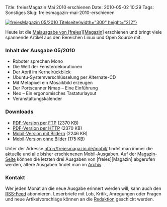 Title: freiesMagazin Mai 2010 erschienen
Date: 2010-05-02 10:29
Tags: Sonstiges
Slug: freiesmagazin-mai-2010-erschienen

[![freiesMagazin 05/2010
Titelseite](http://www.freiesmagazin.de/system/files/freiesmagazin-2010-05.png){width="300"
height="212"}](http://www.freiesmagazin.de/system/files/freiesmagazin-2010-05.png)


Heute ist die [Maiausgabe von
[freies][Magazin]](http://freiesmagazin.de/freiesMagazin-2010-05)
erschienen und bringt viele spannende Artikel aus den Bereichen Linux
und Open Source mit.


### Inhalt der Ausgabe 05/2010


-   Roboter sprechen Mono
-   Die Welt der Fensterdekorationen
-   Der April im Kernelrückblick
-   Ubuntu-Systemverschlüsselung per Alternate-CD
-   Mit Metapixel ein Mosaikbild erzeugen
-   Der Portscanner Nmap – Eine Einführung
-   Neo – Ein ergonomisches Tastaturlayout
-   Veranstaltungskalender


<!--break--><!--break-->

### Downloads


-   [PDF-Version per
    FTP](ftp://ftp.freiesmagazin.de/2010/freiesMagazin-2010-05.pdf)
    (2370 KB)
-   [PDF-Version per
    HTTP](http://www.freiesmagazin.de/ftp/2010/freiesMagazin-2010-05.pdf)
    (2370 KB)
-   [Mobil-Version mit
    Bildern](http://www.freiesmagazin.de/mobil/freiesMagazin-2010-05-bilder.html)
    (2246 KB)
-   [Mobil-Version ohne
    Bilder](http://www.freiesmagazin.de/mobil/freiesMagazin-2010-05.html)
    (175 KB)


Unter der Adresse <http://freiesmagazin.de/mobil/> findet man immer die
aktuelle und alle bisher erschienenen Mobil-Ausgaben. Auf der
[Magazin-Seite](http://www.freiesmagazin.de/magazin) können die letzten
drei Ausgaben von
[freies][Magazin]
abgerufen werden, ältere Ausgaben findet man im
[Archiv](http://www.freiesmagazin.de/archiv).


### Kontakt


Wer jeden Monat an die neue Ausgabe erinnert werden will, kann auch den
[RSS-Feed](http://www.freiesmagazin.de/rss.xml) abonnieren. Leserbriefe
mit Lob, Kritik, Anregungen oder Fragen und neue Artikelvorschläge
können an die [Redaktion](http://www.freiesmagazin.de/kontakt) geschickt
werden.



